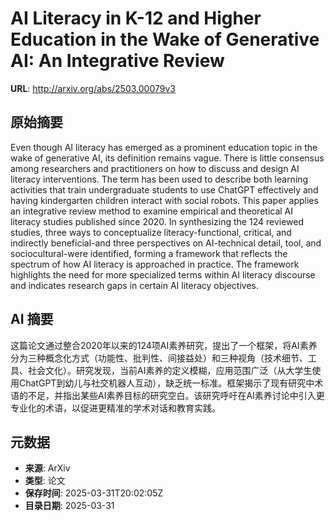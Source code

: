 # AI Literacy in K-12 and Higher Education in the Wake of Generative AI: An Integrative Review

**URL**: http://arxiv.org/abs/2503.00079v3

## 原始摘要

Even though AI literacy has emerged as a prominent education topic in the
wake of generative AI, its definition remains vague. There is little consensus
among researchers and practitioners on how to discuss and design AI literacy
interventions. The term has been used to describe both learning activities that
train undergraduate students to use ChatGPT effectively and having kindergarten
children interact with social robots. This paper applies an integrative review
method to examine empirical and theoretical AI literacy studies published since
2020. In synthesizing the 124 reviewed studies, three ways to conceptualize
literacy-functional, critical, and indirectly beneficial-and three perspectives
on AI-technical detail, tool, and sociocultural-were identified, forming a
framework that reflects the spectrum of how AI literacy is approached in
practice. The framework highlights the need for more specialized terms within
AI literacy discourse and indicates research gaps in certain AI literacy
objectives.


## AI 摘要

这篇论文通过整合2020年以来的124项AI素养研究，提出了一个框架，将AI素养分为三种概念化方式（功能性、批判性、间接益处）和三种视角（技术细节、工具、社会文化）。研究发现，当前AI素养的定义模糊，应用范围广泛（从大学生使用ChatGPT到幼儿与社交机器人互动），缺乏统一标准。框架揭示了现有研究中术语的不足，并指出某些AI素养目标的研究空白。该研究呼吁在AI素养讨论中引入更专业化的术语，以促进更精准的学术对话和教育实践。

## 元数据

- **来源**: ArXiv
- **类型**: 论文
- **保存时间**: 2025-03-31T20:02:05Z
- **目录日期**: 2025-03-31
